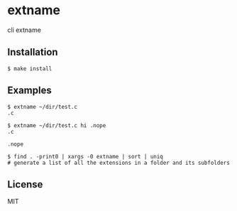 # extname

cli extname

## Installation

    $ make install

## Examples

```
$ extname ~/dir/test.c
.c
```

```
$ extname ~/dir/test.c hi .nope
.c

.nope
```

```
$ find . -print0 | xargs -0 extname | sort | uniq
# generate a list of all the extensions in a folder and its subfolders
```

## License

  MIT


